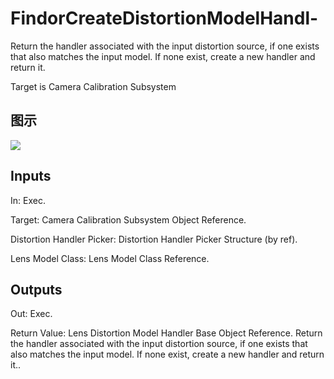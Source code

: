 # FindorCreateDistortionModelHandl-

Return the handler associated with the input distortion source, if one exists that also matches the input model. If none exist, create a new handler and return it.

Target is Camera Calibration Subsystem

## 图示

![]($-20221218-19401349.png)

## Inputs

In: Exec.

Target: Camera Calibration Subsystem Object Reference.

Distortion Handler Picker: Distortion Handler Picker Structure (by ref).

Lens Model Class: Lens Model Class Reference.  

## Outputs

Out: Exec.

Return Value: Lens Distortion Model Handler Base Object Reference. Return the handler associated with the input distortion source, if one exists that also matches the input model. If none exist, create a new handler and return it..

